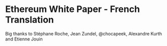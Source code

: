 # Ethereum White Paper - French Translation

Big thanks to Stéphane Roche, Jean Zundel, @chocapeek, Alexandre Kurth and Etienne Jouin
